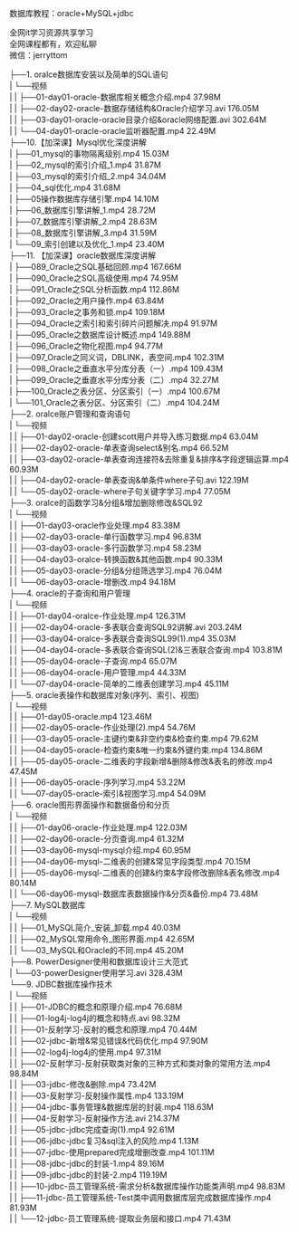 数据库教程：oracle+MySQL+jdbc

全网it学习资源共享学习<br>全网课程都有，欢迎私聊<br>微信：jerryttom<br>

├──1. oralce数据库安装以及简单的SQL语句<br> | └──视频<br> | | ├──01-day01-oracle-数据库相关概念介绍.mp4 37.98M<br> | | ├──02-day02-oracle-数据存储结构&amp;Oracle介绍学习.avi 176.05M<br> | | ├──03-day01-oracle-oracle目录介绍&amp;oracle网络配置.avi 302.64M<br> | | └──04-day01-oracle-oracle监听器配置.mp4 22.49M<br> ├──10.【加深课】Mysql优化深度讲解<br> | ├──01_mysql的事物隔离级别.mp4 15.03M<br> | ├──02_mysql的索引介绍_1.mp4 31.87M<br> | ├──03_mysql的索引介绍_2.mp4 34.04M<br> | ├──04_sql优化.mp4 31.68M<br> | ├──05操作数据库存储引擎.mp4 14.10M<br> | ├──06_数据库引擎讲解_1.mp4 28.72M<br> | ├──07_数据库引擎讲解_2.mp4 28.63M<br> | ├──08_数据库引擎讲解_3.mp4 31.59M<br> | └──09_索引创建以及优化_1.mp4 23.40M<br> ├──11. 【加深课】oracle数据库深度讲解<br> | ├──089_Oracle之SQL基础回顾.mp4 167.66M<br> | ├──090_Oracle之SQL高级使用.mp4 74.95M<br> | ├──091_Oracle之SQL分析函数.mp4 112.86M<br> | ├──092_Oracle之用户操作.mp4 63.84M<br> | ├──093_Oracle之事务和锁.mp4 109.18M<br> | ├──094_Oracle之索引和索引碎片问题解决.mp4 91.97M<br> | ├──095_Oracle之数据库设计概述.mp4 149.88M<br> | ├──096_Oracle之物化视图.mp4 94.77M<br> | ├──097_Oracle之同义词，DBLINK，表空间.mp4 102.31M<br> | ├──098_Oracle之垂直水平分库分表（一）.mp4 109.43M<br> | ├──099_Oracle之垂直水平分库分表（二）.mp4 32.27M<br> | ├──100_Oracle之表分区、分区索引（一）.mp4 100.67M<br> | └──101_Oracle之表分区、分区索引（二）.mp4 104.24M<br> ├──2. oralce账户管理和查询语句<br> | └──视频<br> | | ├──01-day02-oracle-创建scott用户并导入练习数据.mp4 63.04M<br> | | ├──02-day02-oracle-单表查询select&amp;别名.mp4 66.52M<br> | | ├──03-day02-oracle-单表查询连接符&amp;去除重复&amp;排序&amp;字段逻辑运算.mp4 60.93M<br> | | ├──04-day02-oracle-单表查询&amp;单条件where子句.avi 122.19M<br> | | └──05-day02-oracle-where子句关键字学习.mp4 77.05M<br> ├──3. oralce的函数学习&amp;分组&amp;增加删除修改&amp;SQL92<br> | └──视频<br> | | ├──01-day03-oracle作业处理.mp4 83.38M<br> | | ├──02-day03-oracle-单行函数学习.mp4 96.83M<br> | | ├──03-day03-oracle-多行函数学习.mp4 58.23M<br> | | ├──04-day03-oralce-转换函数&amp;其他函数.mp4 90.33M<br> | | ├──05-day03-oracle-分组&amp;分组筛选学习.mp4 76.04M<br> | | └──06-day03-oracle-增删改.mp4 94.18M<br> ├──4. oracle的子查询和用户管理<br> | └──视频<br> | | ├──01-day04-oralce-作业处理.mp4 126.31M<br> | | ├──02-day04-oracle-多表联合查询SQL92讲解.avi 203.24M<br> | | ├──03-day04-oralce-多表联合查询SQL99(1).mp4 35.03M<br> | | ├──04-day04-oracle-多表联合查询SQL(2)&amp;三表联合查询.mp4 103.81M<br> | | ├──05-day04-oracle-子查询.mp4 65.07M<br> | | ├──06-day04-oracle-用户管理.mp4 44.33M<br> | | └──07-day04-oracle-简单的二维表创建学习.mp4 45.11M<br> ├──5. oracle表操作和数据库对象(序列、索引、视图)<br> | └──视频<br> | | ├──01-day05-oracle.mp4 123.46M<br> | | ├──02-day05-oracle-作业处理(2).mp4 54.76M<br> | | ├──03-day05-oracle-主键约束&amp;非空约束&amp;检查约束.mp4 79.62M<br> | | ├──04-day05-oracle-检查约束&amp;唯一约束&amp;外键约束.mp4 134.86M<br> | | ├──05-day05-oracle-二维表的字段新增&amp;删除&amp;修改&amp;表名的修改.mp4 47.45M<br> | | ├──06-day05-oracle-序列学习.mp4 53.22M<br> | | └──07-day05-oracle-索引&amp;视图学习.mp4 54.09M<br> ├──6. oracle图形界面操作和数据备份和分页<br> | └──视频<br> | | ├──01-day06-oracle-作业处理.mp4 122.03M<br> | | ├──02-day06-oracle-分页查询.mp4 61.32M<br> | | ├──03-day06-mysql-mysql介绍.mp4 60.95M<br> | | ├──04-day06-mysql-二维表的创建&amp;常见字段类型.mp4 70.15M<br> | | ├──05-day06-mysql-二维表的创建&amp;约束&amp;字段修改删除&amp;表名修改.mp4 80.14M<br> | | └──06-day06-mysql-数据库表数据操作&amp;分页&amp;备份.mp4 73.48M<br> ├──7. MySQL数据库<br> | └──视频<br> | | ├──01_MySQL简介_安装_卸载.mp4 40.03M<br> | | ├──02_MySQL常用命令_图形界面.mp4 42.65M<br> | | └──03_MySQL和Oracle的不同.mp4 45.20M<br> ├──8. PowerDesigner使用和数据库设计三大范式<br> | └──03-powerDesigner使用学习.avi 328.43M<br> └──9. JDBC数据库操作技术<br> | └──视频<br> | | ├──01-JDBC的概念和原理介绍.mp4 76.68M<br> | | ├──01-log4j-log4j的概念和特点.avi 98.32M<br> | | ├──01-反射学习-反射的概念和原理.mp4 70.44M<br> | | ├──02-jdbc-新增&amp;常见错误&amp;代码优化.mp4 97.90M<br> | | ├──02-log4j-log4j的使用.mp4 97.31M<br> | | ├──02-反射学习-反射获取类对象的三种方式和类对象的常用方法.mp4 98.84M<br> | | ├──03-jdbc-修改&amp;删除.mp4 73.42M<br> | | ├──03-反射学习-反射操作属性.mp4 133.19M<br> | | ├──04-jdbc-事务管理&amp;数据库层的封装.mp4 118.63M<br> | | ├──04-反射学习-反射操作方法.avi 214.37M<br> | | ├──05-jdbc-jdbc完成查询(1).mp4 92.61M<br> | | ├──06-jdbc-jdbc复习&amp;sql注入的风险.mp4 1.13M<br> | | ├──07-jdbc-使用prepared完成增删改查.mp4 101.11M<br> | | ├──08-jdbc-jdbc的封装-1.mp4 89.16M<br> | | ├──09-jdbc-jdbc的封装-2.mp4 119.19M<br> | | ├──10-jdbc-员工管理系统-需求分析&amp;数据库操作功能类声明.mp4 98.83M<br> | | ├──11-jdbc-员工管理系统-Test类中调用数据库层完成数据库操作.mp4 81.93M<br> | | └──12-jdbc-员工管理系统-提取业务层和接口.mp4 71.43M